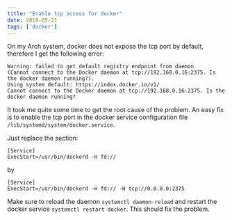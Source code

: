 ```yaml
---
title: "Enable tcp access for docker"
date: 2019-05-21
tags: ['docker']
---
```


On my Arch system, docker does not expose the tcp port by default, therefore I get the following error:

```
Warning: failed to get default registry endpoint from daemon
(Cannot connect to the Docker daemon at tcp://192.168.0.16:2375. Is the docker daemon running?).
Using system default: https://index.docker.io/v1/
Cannot connect to the Docker daemon at tcp://192.168.0.16:2375. Is the docker daemon running?
```

It took me quite some time to get the root cause of the problem. An easy fix is to enable the tcp port in the docker
service configuration file `/lib/systemd/system/docker.service`.

Just replace the section:

```
[Service]
ExecStart=/usr/bin/dockerd -H fd://
```

by

```
[Service]
ExecStart=/usr/bin/dockerd -H fd:// -H tcp://0.0.0.0:2375
```

Make sure to reload the daemon `systemctl daemon-reload` and restart the docker service `systemctl restart docker`. This
should fix the problem.
